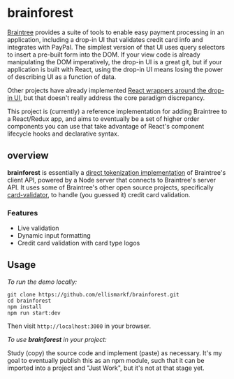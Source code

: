# brainforest

[Braintree](https://www.braintreepayments.com/) provides a suite of tools to enable easy payment processing in an application, including a drop-in UI that validates credit card info and integrates with PayPal.  The simplest version of that UI uses query selectors to insert a pre-built form into the DOM.  If your view code is already manipulating the DOM imperatively, the drop-in UI is a great git, but if your application is built with React, using the drop-in UI means losing the power of describing UI as a function of data.

Other projects have already implemented [React wrappers around the drop-in UI](https://github.com/jeffcarp/braintree-react), but that doesn't really address the core paradigm discrepancy.  

This project is (currently) a reference implementation for adding Braintree to a React/Redux app, and aims to eventually be a set of higher order components you can use that take advantage of React's component lifecycle hooks and declarative syntax.

## overview

**brainforest** is essentially a [direct tokenization implementation](https://developers.braintreepayments.com/reference/client-reference/javascript/v2/credit-cards#credit-card-direct-tokenization) of Braintree's client API, powered by a Node server that connects to Braintree's server API.  It uses some of Braintree's other open source projects, specifically [card-validator](https://github.com/braintree/card-validator), to handle (you guessed it) credit card validation.

### Features
- Live validation
- Dynamic input formatting
- Credit card validation with card type logos

## Usage

_To run the demo locally:_

```
git clone https://github.com/ellismarkf/brainforest.git
cd brainforest
npm install
npm run start:dev
```
Then visit `http://localhost:3000` in your browser.

_To use **brainforest** in your project:_

Study (copy) the source code and implement (paste) as necessary.  It's my goal to eventually publish this as an npm module, such that it can be imported into a project and "Just Work", but it's not at that stage yet.